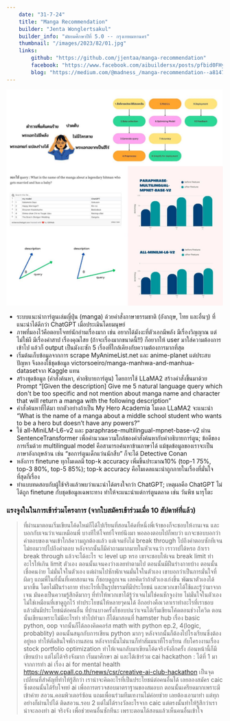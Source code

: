 ```yaml
---
    date: "31-7-24"
    title: "Manga Recommendation"
    builder: "Jenta Wonglertsakul"
    builder_info: "มัธยมศึกษาปีที่ 5.0 -- กรุงเทพมหานคร"
    thumbnail: "/images/2023/82/01.jpg"
    links:
        github: "https://github.com/jjentaa/manga-recommendation"
        facebook: "https://www.facebook.com/aibuildersx/posts/pfbid0FHypCZy4s5ACv9WqSdxx6v9HtbVjZ2yhjuhAfcVCzf2hXCd5sc7285o2tx8iZ5Sol"
        blog: "https://medium.com/@madness_/manga-recommendation-️-a8147d933c51"
---
```


![image](/images/2023/82/01.jpg)

- ระบบแนะนำการ์ตูนเล่มญี่ปุ่น (manga) ด้วยคำสั่งภาษาธรรมชาติ (อังกฤษ, ไทย และอื่นๆ) ที่แนะนำได้ดีกว่า ChatGPT เมื่อประเมินโดยมนุษย์
- ภาพที่มองไว้คือตอบโจทย์นักอ่านเรื่องมาก เช่น อยากได้มังงะที่ตัวเอกมีพลัง มีเรื่องวิญญาณ แต่ไม่ใช่ผี มีเรื่องคำสาป เรื่องคุณไสย (ถ้าจะเรื่องมากขนาดนี้!!) ก็อยากให้ user มาใส่ความต้องการเข้าไป แล้วก็ output เป็นมังงะซัก 5 เรื่องที่ใกล้เคียงกับความต้องการมากที่สุด
- เริ่มต้นเก็บข้อมูลจากการ scrape MyAnimeList.net และ anime-planet แต่ประสบปัญหา จึงลองใช้ชุดข้อมูล victorsoeiro/manga-manhwa-and-manhua-datasetจาก Kaggle แทน
- สร้างชุดข้อมูล (คำสั่งค้นหา, คำอธิบายการ์ตูน) โดยการใช้ LLaMA2 สร้างคำสั่งขึ้นมาด้วย Prompt “[Given the description] Give me 5 natural language query which don't be too specific and not mention about manga name and character that will return a manga with the following description”
- คำสั่งค้นหาที่ได้มา ยกตัวอย่างถ้าเป็น My Hero Academia โมเดล LLaMA2 จะแนะนำ “What is the name of a manga about a middle school student who wants to be a hero but doesn’t have any powers?”
- ใช้ all-MiniLM-L6-v2 และ paraphrase-multilingual-mpnet-base-v2 ผ่าน SentenceTransformer เพื่อคำนวณความใกล้ของคำสั่งค้นหากับคำอธิบายการ์ตูน; ข้อดีของการเริ่มด้วย multilingual model คือสามารถค้นหาข้ามภาษาได้ แม้ชุดข้อมูลของเราจะเป็นภาษาอังกฤษล้วน เช่น “ขอการ์ตูนเด็กแว่นนักสืบ” ก็จะได้ Detective Conan
- หลังการ finetune ทุกโมเดลมี top-k accuracy เพิ่มขึ้นประมาณ10% (top-1 75%, top-3 80%, top-5 85%); top-k accuracy คือโมเดลแนะนำถูกภายในเรื่องที่มั่นใจที่สุดกี่เรื่อง
- ทำแบบทดสอบกับผู้ใช้จริงแล้วพบว่าแนะนำได้ตรงใจกว่า ChatGPT; เหตุผลคือ ChatGPT ไม่ได้ถูก finetune กับชุดข้อมูลเฉพาะทาง ทำให้จะแนะนำแต่การ์ตูนตลาด เช่น วันพีซ นารุโตะ

### แรงจูงในในการเข้าร่วมโครงการ (จากใบสมัครเข้าร่วมเมื่อ 10 สัปดาห์ที่แล้ว)

> ที่ผ่านมาตอนเริ่มเขียนโค้ดใหม่ก็ได้ไปเรียนที่สอนโค้ดที่หนึ่งพี่เจ้าของก็จะชอบให้งานเจน และบอกกับเจนว่าเจนเหมือนพี่ บางทีให้โจทย์โจทย์นึงมา พอลองตอบไปก็พบว่า แกจะชอบบอกว่า คำตอบของเจนเข้าใกล้ความถูกต้องแล้ว แต่เจนยังไม่ break through ไปถึงคำตอบซักทีเจนไม่ยอมวาปไปถึงคำตอบ หลังจากนั้นก็มีคำถามมากมายในหัวเจนว่า เราวาปได้หรอ ถ้าเรา break through แล้วจะได้อะไร จะ level up หรอ เขาจะชอบให้เจน break limit ทำอะไรให้เกิน limit ตัวเอง ตอนนั้นเจนคงว่างเลยทำตามไป ตอนนั้นมีฝืนร่างกายบ้าง ตอนนั้นเชื่อคนง่าย ไม่มั่นใจในตัวเอง แต่ผ่านไปซักพักเจนมั่นใจในตัวเอง เขาบอกว่าเป็นการมั่นใจที่ผิดๆ แถมพี่ในที่นั้นที่เคยสอนเจน ก็ชอบดูถูกเจน เลยคิดว่าถ้าตัวเองเก่งขึ้น พัฒนาตัวเองได้มากขึ้น โดยไม่ฝืนร่างกาย ทำอะไรที่เป็นรูปธรรมที่มีประโยชน์ และพวกเขาได้ใช้และรู้ว่ามาจากเจน มันคงเป็นความรู้สึกดีมากๆ ที่ทำให้พวกเขาได้รู้ว่าเจนไม่ใช่คนชักจูงง่าย ไม่มั่นใจในตัวเอง ไม่ใช่เหมือนที่เขาดูถูกไว้ ทำประโยชน์ให้หลายๆคนได้ อีกอย่างคือเวลาเราทำอะไรที่เราชอบ แล้วมันมีประโยชน์ต่อคนอื่น ที่บ้านบางครั้งก็ชอบบ่นว่าเจนได้เริ่มเขียนโค้ดตอนช่วงโควิด ตอนนั้นเขียนเพราะไม่มีอะไรทำ ทำไปทำมา ก็ได้มาสอนที่ hamster hub เรื่อง basic python, oop จากนั้นก็ได้ลองคิดคอร์ส math with python ep.2, 4(logic, probablity) ตอนนั้นสนุกกับการเขียน python มากๆ หลังจากนั้นก็ต้องไปโรงเรียนซึ่งต้องอยู่หอ ทำให้ตัดสินใจพักงานสอน หลังจากนั้นไม่นานก็ทำสัมมนาที่โรงเรียน กับโครงงานเรื่อง stock portfolio optimization ทำให้เจนกลับมาเขียนโค้ดจริงจังอีกครั้ง ก่อนหน้านี้ก็มีเขียนบ้าง แต่ไม่ได้จริงจังมาก เริ่มมาศึกษา ai และได้เข้าร่วม cai hackathon : ได้ที่ 1 มา จากการทำ ai เรื่อง ai for mental health https://www.cpall.co.th/news/csr/creative-ai-club-hackathon เป็นจุดเปลี่ยนที่สำคัญที่ทำให้รู้สึกว่า เราน่าจะคิดอะไรที่เป็นประโยชน์ต่อคนอื่นได้ เลยลองสมัคร caic ซึ่งตอนนั้นได้รับโจทย์ ai เพื่อการตรวจสอบมาตราฐานของสมอบก ตอนนั้นเครียดมากเพราะมีเข้าค่าย สอวน.คอมพิวเตอร์ซ้อน แถมเพื่อนร่วมทีมเทงานไม่ค่อยช่วย เลยต้องเอามาทำ แต่ทุกอย่างก็ผ่านไปได้ ติดสอวน.รอบ 2 แต่ไม่ได้รางวัลอะไรจาก caic แต่ตรงนั้นทำให้รู้สึกว่าเราน่าจะลองทำ ai จริงจัง เพื่อช่วยคนอื่นซักทีนะ เพราะตอนได้สอนแล้วเห็นคนอื่นเข้าใจ
